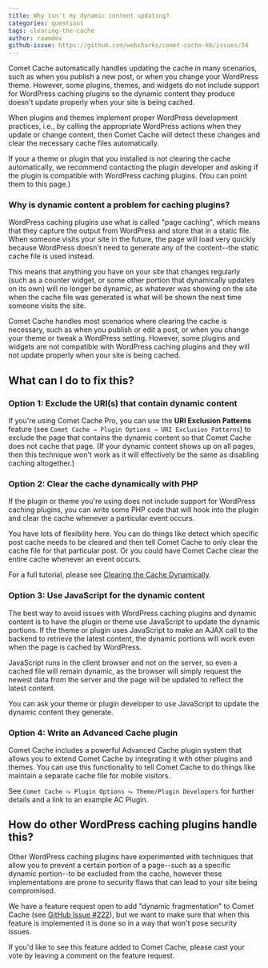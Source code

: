 ```yaml
---
title: Why isn't my dynamic content updating?
categories: questions
tags: clearing-the-cache
author: raamdev
github-issue: https://github.com/websharks/comet-cache-kb/issues/34
---
```


Comet Cache automatically handles updating the cache in many scenarios, such as when you publish a new post, or when you change your WordPress theme. However, some plugins, themes, and widgets do not include support for WordPress caching plugins so the dynamic content they produce doesn't update properly when your site is being cached.

When plugins and themes implement proper WordPress development practices, i.e., by calling the appropriate WordPress actions when they update or change content, then Comet Cache will detect these changes and clear the necessary cache files automatically.

If your a theme or plugin that you installed is not clearing the cache automatically, we recommend contacting the plugin developer and asking if the plugin is compatible with WordPress caching plugins. (You can point them to this page.)

### Why is dynamic content a problem for caching plugins?

WordPress caching plugins use what is called "page caching", which means that they capture the output from WordPress and store that in a static file. When someone visits your site in the future, the page will load very quickly because WordPress doesn't need to generate any of the content--the static cache file is used instead.

This means that anything you have on your site that changes regularly (such as a counter widget, or some other portion that dynamically updates on its own) will no longer be dynamic, as whatever was showing on the site when the cache file was generated is what will be shown the next time someone visits the site.

Comet Cache handles most scenarios where clearing the cache is necessary, such as when you publish or edit a post, or when you change your theme or tweak a WordPress setting. However, some plugins and widgets are not compatible with WordPress caching plugins and they will not update properly when your site is being cached.

## What can I do to fix this?

### Option 1: Exclude the URI(s) that contain dynamic content

If you're using Comet Cache Pro, you can use the **URI Exclusion Patterns** feature (see `Comet Cache → Plugin Options → URI Exclusion Patterns`) to exclude the page that contains the dynamic content so that Comet Cache does not cache that page. (If your dynamic content shows up on all pages, then this technique won't work as it will effectively be the same as disabling caching altogether.)

### Option 2: Clear the cache dynamically with PHP

If the plugin or theme you're using does not include support for WordPress caching plugins, you can write some PHP code that will hook into the plugin and clear the cache whenever a particular event occurs.

You have lots of flexibility here. You can do things like detect which specific post cache needs to be cleared and then tell Comet Cache to only clear the cache file for that particular post. Or you could have Comet Cache clear the entire cache whenever an event occurs.

For a full tutorial, please see [Clearing the Cache Dynamically](http://cometcache.com/kb-article/clearing-the-cache-dynamically/).

### Option 3: Use JavaScript for the dynamic content

The best way to avoid issues with WordPress caching plugins and dynamic content is to have the plugin or theme use JavaScript to update the dynamic portions. If the theme or plugin uses JavaScript to make an AJAX call to the backend to retrieve the latest content, the dynamic portions will work even when the page is cached by WordPress.

JavaScript runs in the client browser and not on the server, so even a cached file will remain dynamic, as the browser will simply request the newest data from the server and the page will be updated to reflect the latest content.

You can ask your theme or plugin developer to use JavaScript to update the dynamic content they generate.

### Option 4: Write an Advanced Cache plugin

Comet Cache includes a powerful Advanced Cache plugin system that allows you to extend Comet Cache by integrating it with other plugins and themes. You can use this functionality to tell Comet Cache to do things like maintain a separate cache file for mobile visitors.

See `Comet Cache ⥱ Plugin Options ⥱ Theme/Plugin Developers` for further details and a link to an example AC Plugin.

## How do other WordPress caching plugins handle this?

Other WordPress caching plugins have experimented with techniques that allow you to prevent a certain portion of a page--such as a specific dynamic portion--to be excluded from the cache, however these implementations are prone to security flaws that can lead to your site being compromised.

We have a feature request open to add "dynamic fragmentation" to Comet Cache (see [GitHub Issue #222](https://github.com/websharks/comet-cache/issues/222)), but we want to make sure that when this feature is implemented it is done so in a way that won't pose security issues. 

If you'd like to see this feature added to Comet Cache, please cast your vote by leaving a comment on the feature request.
